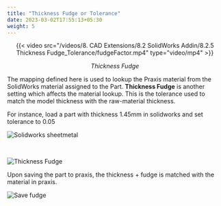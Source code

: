 ```yaml
---
title: "Thickness Fudge or Tolerance"
date: 2023-03-02T17:55:13+05:30
weight: 5
---
```


<div style="text-align: center">{{< video src="/videos/8. CAD Extensions/8.2 SolidWorks Addin/8.2.5 Thickness Fudge_Tolerance/fudgeFactor.mp4" type="video/mp4" >}}</div>

*<div style="text-align: center">Thickness Fudge</div>*

The mapping defined here is used to lookup the Praxis material from the SolidWorks material assigned to the
Part. **Thickness Fudge** is another setting which affects the material lookup. This is the tolerance used to 
match the model thickness with the raw-material thickness.

For instance, load a part with thickness 1.45mm in solidworks and set tolerance to 0.05 

![Solidworks sheetmetal](/images/sw_sheetmetal_thickness.png)

    

![Thickness Fudge](/images/ThicknessFudge.png)


Upon saving the part to praxis, the thickness + fudge is matched with the material in praxis.

![Save fudge](/images/savefudge.png)



